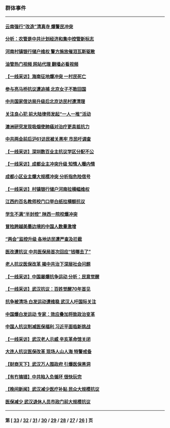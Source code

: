 ### 群体事件
---
#### [云南强行“改造”清真寺 爆警民冲突](../../pages/ncid279/n14005561.md?06031245) 
#### [分析：农管是中共计划经济和集中控管新标志](../../pages/ncid279/n14000665.md?06031245) 
#### [河南村镇银行储户维权 警方施放催泪瓦斯驱散](../../pages/ncid279/n13998750.md?06031245) 
#### [油管热门视频 网站代理 翻墙必看视频](http://138.2.39.72:81/youtube.html?epic-marker?06031245)
#### [【一线采访】海南征地爆冲突 一村民死亡](../../pages/ncid279/n13989137.md?06031245) 
#### [参与亮马桥抗议遭追捕 北京女子不敢回国](../../pages/ncid279/n13985420.md?06031245) 
#### [中共国家信访局升级后北京访民村遭清理](../../pages/ncid279/n13984826.md?06031245) 
#### [关注良心犯 前大陆律师发起“一人一推”活动](../../pages/ncid279/n13980524.md?06031245) 
#### [澳洲研究发现吸烟使肺癌对治疗更具抵抗力](../../pages/ncid279/n13977762.md?06031245) 
#### [中共两会前后沪61访民被关黑牢 市民吁调查](../../pages/ncid279/n13976054.md?06031245) 
#### [【一线采访】深圳数百业主抗议学区分配不公](../../pages/ncid279/n13976680.md?06031245) 
#### [【一线采访】成都业主冲突升级 知情人曝内情](../../pages/ncid279/n13965289.md?06031245) 
#### [成都小区业主爆大规模冲突 分析指危险信号](../../pages/ncid279/n13964520.md?06031245) 
#### [【一线采访】村镇银行储户河南拉横幅维权](../../pages/ncid279/n13964555.md?06031245) 
#### [江西约百名教师校门口举白纸拉横额抗议](../../pages/ncid279/n13958579.md?06031245) 
#### [学生不满“半封控” 陕西一院校爆冲突](../../pages/ncid279/n13946647.md?06031245) 
#### [冒险跨越美墨边境的中国人数量激增](../../pages/ncid279/n13946742.md?06031245) 
#### [“两会”监控升级 各地访民遭严查及拦截](../../pages/ncid279/n13942702.md?06031245) 
#### [医改遭抗议 中共医保局首次回应“钱哪去了”](../../pages/ncid279/n13938290.md?06031245) 
#### [老人抗议医保改革 揭中共治下深层社会问题](../../pages/ncid279/n13934963.md?06031245) 
#### [【一线采访】中国屡爆抗争运动 分析：民意觉醒](../../pages/ncid279/n13934024.md?06031245) 
#### [【一线采访】武汉抗议：百姓觉醒70年首见](../../pages/ncid279/n13931265.md?06031245) 
#### [抗争被清场 白发运动遭维稳 武汉人吁国际关注](../../pages/ncid279/n13931147.md?06031245) 
#### [中国爆白发运动 专家：效应叠加将致政治变革](../../pages/ncid279/n13931004.md?06031245) 
#### [中国人抗议削减医保福利 习近平面临新挑战](../../pages/ncid279/n13930530.md?06031245) 
#### [【一线采访】武汉老人示威 辛亥革命馆关闭](../../pages/ncid279/n13930368.md?06031245) 
#### [大连人抗议医保改革 现场人山人海 特警戒备](../../pages/ncid279/n13930248.md?06031245) 
#### [【财商天下】武汉万人围政府 引爆医保黑洞](../../pages/ncid279/n13927281.md?06031245) 
#### [【有冇搞错】中共陷入负循环 很快玩完](../../pages/ncid279/n13926140.md?06031245) 
#### [【晚间新闻】武汉减少医疗补贴 民众大规模抗议](../../pages/ncid279/n13925524.md?06031245) 
#### [医保减少 武汉退休人员市政门前大规模抗议](../../pages/ncid279/n13925389.md?06031245) 

---
#### 第 [ [33](./33.md?06031245) / [32](./32.md?06031245) / [31](./31.md?06031245) / [30](./30.md?06031245) / [29](./29.md?06031245) / [28](./28.md?06031245) / [27](./27.md?06031245) / [26](./26.md?06031245) ] 页
